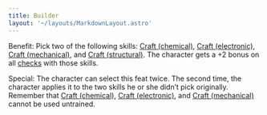 ```yaml
---
title: Builder
layout: '~/layouts/MarkdownLayout.astro'
---
```

Benefit: Pick two of the following skills: [Craft (chemical)](/modern.d20.srd/skills/craft.chemical), [Craft (electronic)](/modern.d20.srd/skills/craft.electronic), [Craft (mechanical)](/modern.d20.srd/skills/craft.mechanical), and [Craft (structural)](/modern.d20.srd/skills/craft.structural). The character gets a
+2 bonus on all [checks](/modern.d20.srd/skills/skill.basics) with
those skills.

Special: The character can select this feat twice. The second time, the
character applies it to the two skills he or she didn’t pick originally.
Remember that [Craft (chemical)](/modern.d20.srd/skills/craft.chemical),
[Craft (electronic)](/modern.d20.srd/skills/craft.electronic), and [Craft (mechanical)](/modern.d20.srd/skills/craft.mechanical) cannot be used
untrained.

